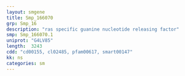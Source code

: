 ```yaml
---
layout: smgene
title: Smp_166070
grp: Smp_16
description: "ras specific guanine nucleotide releasing factor"
smp: Smp_166070.1
uniprot: "G4LV85"
length:  3243
cdd: "cd00155, cl02485, pfam00617, smart00147"
kk: ns
categories: sm
---
```

